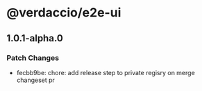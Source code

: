 # @verdaccio/e2e-ui

## 1.0.1-alpha.0
### Patch Changes

- fecbb9be: chore: add release step to private regisry on merge changeset pr

